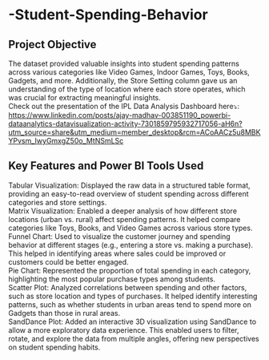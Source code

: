 # -Student-Spending-Behavior
## Project Objective
The dataset provided valuable insights into student spending patterns across various categories like Video Games, Indoor Games, Toys, Books, Gadgets, and more. Additionally, the Store Setting column gave us an understanding of the type of location where each store operates, which was crucial for extracting meaningful insights.</br>
Check out the presentation of the IPL Data Analysis Dashboard here⤵:</br>
https://www.linkedin.com/posts/ajay-madhav-003851190_powerbi-dataanalytics-datavisualization-activity-7301859795932717056-aH6n?utm_source=share&utm_medium=member_desktop&rcm=ACoAACz5u8MBKYPvsm_IwyGmxgZ50o_MtNSmLSc
## Key Features and Power BI Tools Used
Tabular Visualization: Displayed the raw data in a structured table format, providing an easy-to-read overview of student spending across different categories and store settings.</br>
Matrix Visualization: Enabled a deeper analysis of how different store locations (urban vs. rural) affect spending patterns. It helped compare categories like Toys, Books, and Video Games across various store types.</br>
Funnel Chart: Used to visualize the customer journey and spending behavior at different stages (e.g., entering a store vs. making a purchase). This helped in identifying areas where sales could be improved or customers could be better engaged.</br>
Pie Chart: Represented the proportion of total spending in each category, highlighting the most popular purchase types among students.</br>
Scatter Plot: Analyzed correlations between spending and other factors, such as store location and types of purchases. It helped identify interesting patterns, such as whether students in urban areas tend to spend more on Gadgets than those in rural areas.</br>
SandDance Plot: Added an interactive 3D visualization using SandDance to allow a more exploratory data experience. This enabled users to filter, rotate, and explore the data from multiple angles, offering new perspectives on student spending habits.
